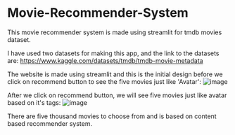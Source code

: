 # Movie-Recommender-System

This movie recommender system is made using streamlit for tmdb movies dataset.

I have used two datasets for making this app, and the link to the datasets are:
https://www.kaggle.com/datasets/tmdb/tmdb-movie-metadata

The website is made using streamlit and this is the initial design before we click on recommend button to see the five movies just like 'Avatar':
![image](https://github.com/PriyankaBhatta/Movie-Recommender-System/assets/109200742/11a2a962-5881-4380-9380-adf9e0fcfe64)

After we click on recommend button, we will see five movies just like avatar based on it's tags:
![image](https://github.com/PriyankaBhatta/Movie-Recommender-System/assets/109200742/3d7b26da-bbb9-41ab-b09a-b6f30f25179f)

There are five thousand movies to choose from and is based on content based recommender system.


